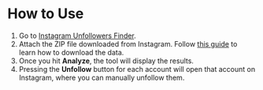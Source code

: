 # How to Use

1. Go to [Instagram Unfollowers Finder](https://instagram-unfollowers-finder.vercel.app/).
2. Attach the ZIP file downloaded from Instagram. Follow [this guide](#) to learn how to download the data.
3. Once you hit **Analyze**, the tool will display the results.
4. Pressing the **Unfollow** button for each account will open that account on Instagram, where you can manually unfollow them.
